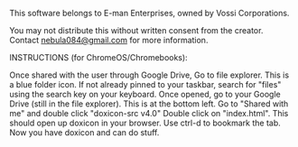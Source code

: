 This software belongs to E-man Enterprises, owned by Vossi Corporations.

You may not distribute this without written consent from the creator. 
Contact nebula084@gmail.com for more information.

INSTRUCTIONS (for ChromeOS/Chromebooks):

Once shared with the user through Google Drive, Go to file explorer.
This is a blue folder icon. If not already pinned to your taskbar, search for "files" using the search key on your keyboard.
Once opened, go to your Google Drive (still in the file explorer). This is at the bottom left.
Go to "Shared with me" and double click "doxicon-src v4.0"
Double click on "index.html". This should open up doxicon in your browser. 
Use ctrl-d to bookmark the tab. 
Now you have doxicon and can do stuff.
